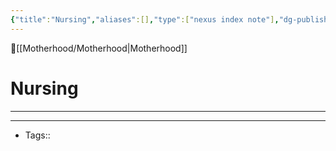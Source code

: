 ```yaml
---
{"title":"Nursing","aliases":[],"type":["nexus index note"],"dg-publish":true,"dg-pinned":true,"publish":true,"tags":["index-note"],"permalink":"/motherhood/nursing/nursing/","pinned":true,"dgPassFrontmatter":true,"created":"2023-09-10T14:31:42.051-07:00","updated":"2023-09-10T14:32:12.859-07:00"}
---
```



🔺[[Motherhood/Motherhood\|Motherhood]]

# Nursing
---











---
- Tags:: 








